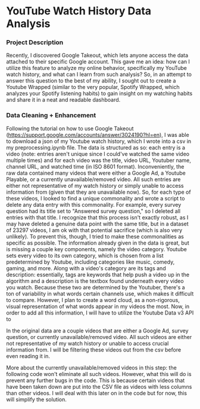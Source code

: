 # YouTube Watch History Data Analysis

### Project Description
Recently, I discovered Google Takeout, which lets anyone access the data attached to their specific Google account. This gave me an idea: how can I utilize this feature to analyze my online behavior, specifically my YouTube watch history, and what can I learn from such analysis? So, in an attempt to answer this question to the best of my ability, I sought out to create a Youtube Wrapped (similar to the very popular, Spotify Wrapped, which analyzes your Spotify listening habits) to gain insight on my watching habits and share it in a neat and readable dashboard.

### Data Cleaning + Enhancement
Following the tutorial on how to use Google Takeout (https://support.google.com/accounts/answer/3024190?hl=en), I was able to download a json of my Youtube watch history, which I wrote into a csv in my preprocessing.ipynb file. The data is structured as so: each entry is a video (note: entries aren't unique since I could've watched the same video multiple times) and for each video was the title, video URL, Youtuber name, channel URL, and watched time (in ISO 8601 format). Inconveniently, the raw data contained many videos that were either a Google Ad, a Youtube Playable, or a currently unavailable/removed video. All such entries are either not representative of my watch history or simply unable to access information from (given that they are unavailable now). So, for each type of these videos, I looked to find a unique commonality and wrote a script to delete any data entry with this commonality. For example, every survey question had its title set to "Answered survey question," so I deleted all entries with that title. I recognize that this process isn't exactly robust, as I may have deleted a genuine data point with the same title, but in a dataset of 23297 videos, I am ok with that potential sacrifice (which is also very unlikely). To prevent this, though, I tried to make these commonalities as specific as possible.
The information already given in the data is great, but is missing a couple key components, namely the video category. Youtube sets every video to its own category, which is chosen from a list predetermined by Youtube, including categories like music, comedy, gaming, and more. Along with a video's category are its tags and description: essentially, tags are keywords that help push a video up in the algorithm and a description is the textbox found underneath every video you watch. Because these two are determined by the Youtuber, there's a ton of variability in what words certain channels use, which makes it difficult to compare. However, I plan to create a word cloud, as a non-rigorous, visual representation of what words appear in my videos the most.
Now, in order to add all this information, I will have to utilize the Youtube Data v3 API to 

In the original data are a couple videos that are either a Google Ad, survey question, or currently unavailable/removed video. All such videos are either not representative of my watch history or unable to access crucial information from. I will be filtering these videos out from the csv before even reading it in.

More about the currently unavailable/removed videos in this step: the following code won't eliminate all such videos. However, what this will do is prevent any further bugs in the code. This is because certain videos that have been taken down are put into the CSV file as videos with less columns than other videos. I will deal with this later on in the code but for now, this will simplify the solution.






